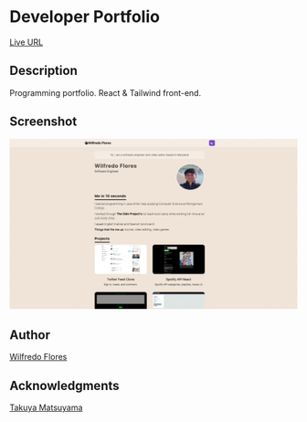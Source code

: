 # Developer Portfolio

[Live URL](https://www.wilfredoflores.dev/)

## Description

Programming portfolio. React & Tailwind front-end.

## Screenshot

![App Screeshot](/public/portfolio1.png)

## Author

[Wilfredo Flores](https://github.com/will-flores1)

## Acknowledgments

[Takuya Matsuyama](https://www.youtube.com/watch?v=bSMZgXzC9AA&t=6s&ab_channel=devaslife)
